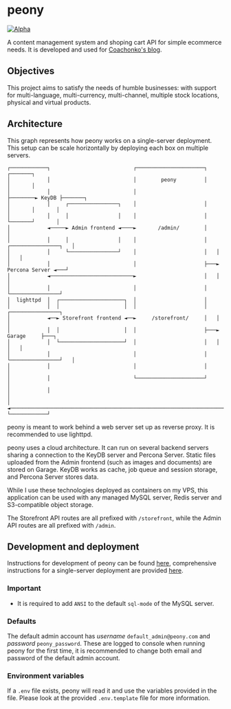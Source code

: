 # peony

<a href="https://github.com/mkenney/software-guides/blob/master/STABILITY-BADGES.md#alpha"><img src="https://img.shields.io/badge/stability-alpha-f4d03f.svg" alt="Alpha"></a>

A content management system and shoping cart API for simple ecommerce needs. It is developed and used 
for [Coachonko's blog](https://coachonko.com). 

## Objectives

This project aims to satisfy the needs of humble businesses: with support for multi-language, multi-currency, 
multi-channel, multiple stock locations, physical and virtual products.

## Architecture

This graph represents how peony works on a single-server deployment. This setup can be scale horizontally 
by deploying each box on multiple servers.

```
┌────────────┐                           ┌──────────────────────┐        ┌───────┐
│            │                           │        peony         │        │       │
│            │                           │                      ├────────► KeyDB ├───────┐
│            │     ┌────────────────┐    │                      │        │       │       │
│            │     │                │    │                      │        └───────┘       │
│            ◄─────► Admin frontend ◄────►       /admin/        │                        │
│            │     │                │    │                      │   ┌────────────────┐   │
│            │     └────────────────┘    │                      │   │                │   │
│            │                           │                      ├───► Percona Server ◄───┘
│            ◄───────────────────────────►                      │   │                │
│            │                           │                      │   └────────────────┘
│  lighttpd  │  ┌─────────────────────┐  │                      │
│            │  │                     │  │                      │   ┌────────────────┐
│            ◄──► Storefront frontend ◄──►     /storefront/     │   │                │
│            │  │                     │  │                      ├───►     Garage     ├───┐
│            │  └─────────────────────┘  │                      │   │                │   │
│            │                           │                      │   └────────────────┘   │
│            │                           │                      │                        │
│            │                           └──────────────────────┘                        │
│            │                                                                           │
│            ◄───────────────────────────────────────────────────────────────────────────┘
└────────────┘
```

peony is meant to work behind a web server set up as reverse proxy. It is recommended to use lighttpd.

peony uses a cloud architecture. It can run on several backend servers sharing a connection to the KeyDB 
server and Percona Server. Static files uploaded from the Admin frontend (such as images and documents) 
are stored on Garage. KeyDB works as cache, job queue and session storage, and Percona Server stores 
data.

While I use these technologies deployed as containers on my VPS, this application can be used with any 
managed MySQL server, Redis server and S3-compatible object storage.

The Storefront API routes are all prefixed with `/storefront`, while the Admin API routes are all prefixed 
with `/admin`.

<!--
### Directory structure
.
├── CONTRIBUTING.md
├── docs
├── LICENSE.md
├── README.md
├── src
│   ├── config
│   ├── data
│   │   ├── mysql
│   │   ├── redis
│   │   └── s3
│   ├── middlewares
│   ├── migrations
│   └── utils
├── container-compose.yml
├── Containerfile
├── .env
├── .env.template
└── v.mod

- `docs` contains documentation for development and deployment.
- `src` contains the entry point of the program `main.v`, and vweb routes in files prefixed with `route_`.
- `config` contains environment variables-related functions.
- `controllers` contains the handler functions for the routes.
- `data` contains everything related to MySQL, Redis and S3.
- `migrations` contain the MySQL scripts that change the database schema.
- `utils` contains useful and reusable functions.
 -->

## Development and deployment

Instructions for development of peony can be found [here](docs/development/), comprehensive instructions 
for a single-server deployment are provided [here](docs/deployment/).

### Important

- It is required to add `ANSI` to the default `sql-mode` of the MySQL server.

### Defaults

The default admin account has *username* `default_admin@peony.com` and *password* `peony_password`. 
These are logged to console when running peony for the first time, it is recommended to change both 
email and password of the default admin account.

### Environment variables

If a `.env` file exists, peony will read it and use the variables provided in the file. Please look 
at the provided `.env.template` file for more information.
